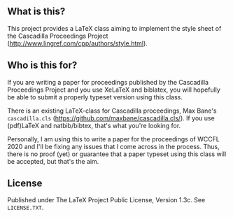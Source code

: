 ## What is this?

This project provides a LaTeX class aiming to implement the style sheet of the
Cascadilla Proceedings Project
(http://www.lingref.com/cpp/authors/style.html).

## Who is this for?

If you are writing a paper for proceedings published by the Cascadilla
Proceedings Project and you use XeLaTeX and biblatex, you will hopefully be
able to submit a properly typeset version using this class.

There is an existing LaTeX-class for Cascadilla proceedings, Max Bane's
`cascadilla.cls` (https://github.com/maxbane/cascadilla.cls/). If you
use (pdf)LaTeX and natbib/bibtex, that's what you're looking for.

Personally, I am using this to write a paper for the proceedings of WCCFL 2020
and I'll be fixing any issues that I come across in the process. Thus, there is
no proof (yet) or guarantee that a paper typeset using this class will be
accepted, but that's the aim.

## License

Published under The LaTeX Project Public License, Version 1.3c. See
`LICENSE.TXT`.
